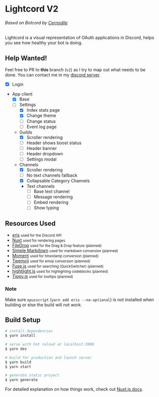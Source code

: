# Lightcord V2
###### Based on Botcord by [Cernodile](https://github.com/Cernodile)
Lightcord is a visual representation of OAuth applications in Discord, helps you see how healthy your bot is doing.

## Help Wanted!
Feel free to PR to **this** branch (`v2`) as I try to map out what needs to be done. You can contact me in my [discord server](https://snaz.in/discord).

- [x] Login
- App client
  - [x] Base
  - [ ] Settings
    - [x] Index stats page
    - [x] Change theme
    - [ ] Change status
    - [ ] Event log page
  - Guilds
    - [x] Scroller rendering
    - [ ] Header shows boost status
    - [ ] Header banner
    - [ ] Header dropdown
    - [ ] Settings modal
  - Channels
    - [x] Scroller rendering
    - [ ] No text channels fallback
    - [x] Collapsable Category Channels
    - Text channels
      - [ ] Base text channel
      - [ ] Message rendering
      - [ ] Embed rendering
      - [ ] Show typing

## Resources Used
- [eris](http://github.com/abalabahaha/eris) <small>used for the Discord API</small>
- [Nuxt](http://nuxtjs.org) <small>used for rendering pages</small>
- [FileDrop](http://filedropjs.org) <small>used for the Drag & Drop feature (planned)</small>
- [Simple Markdown](https://github.com/Khan/simple-markdown) <small>used for markdown conversion (planned)</small>
- [Moment](http://momentjs.com) <small>used for timestamp conversion (planned)</small>
- [Twemoji](https://github.com/twitter/twemoji) <small>used for emoji conversion (planned)</small>
- [Fuse.js](http://fusejs.io) <small>used for searching (QuickSwitcher) (planned)</small>
- [hightlight.js](http://hightlightjs.com) <small>used for highlighting codeblocks (planned)</small>
- [Tippy.js](https://github.com/atomiks/tippyjs) <small>used for tooltips (planned)</small>

### Note
Make sure `opusscript` (`yarn add eris --no-optional`) is not installed when building or else the build will not work.

## Build Setup

```bash
# install dependencies
$ yarn install

# serve with hot reload at localhost:3000
$ yarn dev

# build for production and launch server
$ yarn build
$ yarn start

# generate static project
$ yarn generate
```

For detailed explanation on how things work, check out [Nuxt.js docs](https://nuxtjs.org).
